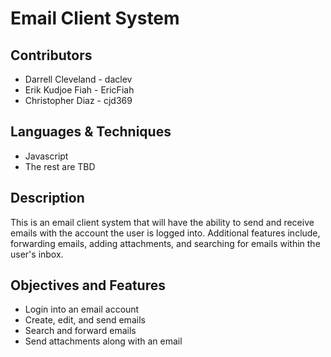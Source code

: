 # Email Client System

## Contributors

* Darrell Cleveland - daclev
* Erik Kudjoe Fiah - EricFiah
* Christopher Diaz - cjd369

## Languages & Techniques

* Javascript
* The rest are TBD

## Description

This is an email client system that will have the ability to send and receive emails with the account the user is logged
into. Additional features include, forwarding emails, adding attachments, and searching for emails within the user's
inbox.

## Objectives and Features

* Login into an email account
* Create, edit, and send emails
* Search and forward emails
* Send attachments along with an email
